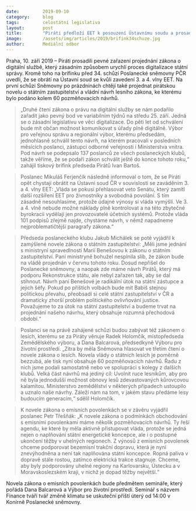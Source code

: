 ```yaml
---
date:         2019-09-10
category:     blog
tags:         celostátní legislativa
layout:       post
title:        "Piráti předloží EET k posouzení Ústavnímu soudu a prosadili projednání zákona, který umožní občanům elektronickou komunikaci s úřady"
image:        /assets/img/articles/2019/brifink34schuze.jpg
author:       Mediální odbor
---
```



Praha, 10. září 2019 – Piráti prosadili pevné zařazení projednání zákona o digitální službě, který zásadním způsobem urychlí proces digitalizace státní správy. Kromě toho na brífinku před 34. schůzí Poslanecké sněmovny PČR uvedli, že se obrátí na Ústavní soud se kvůli zavedení 3. a 4. vlny EET. Na první schůzi Sněmovny po prázdninách chtějí také projednat pirátskou novelu o státním zastupitelství a vládní návrh lesního zákona, ke kterému bylo podáno kolem 60 pozměňovacích návrhů. 

> „Druhé čtení zákona o právu na digitální služby se nám podařilo zařadit jako pevný bod ve variabilním týdnů na středu 25. září. Jedná se o zásadní legislativu ve věci digitalizace. Do pěti let od schválení bude mít občan možnost komunikovat s úřady plně digitálně. Výbor pro veřejnou správu a regionální výbor, kterému předsedám, jednohlasně schválil tento návrh, na kterém pracovali v posledních měsících poslanci, zástupci odborné veřejnosti i Ministerstva vnitra. Pod návrh se podepsalo 137 poslanců ze všech poslaneckých klubů, takže věříme, že se podaří zákon schválit ještě do konce tohoto roku,“ zahájil tiskový brífink předseda Pirátů Ivan Bartoš.

 

> Poslanec Mikuláš Ferjenčík následně informoval o tom, že se Piráti opět chystají obrátit na Ústavní soud ČR v souvislosti se zaváděním 3. a 4. vlny EET: „Vláda se pokusí přehlasovat veto Senátu, který zamítl další rozšíření EET pro živnostníky a svobodná povolání. S tím zásadně nesouhlasíme, protože údajné výnosy si vláda vymýšlí. Ve 3. a 4. vlně nebude možné náklady plně kontrolovat a na této zbytečné byrokracii vydělají jen provozovatelé účetních systémů. Protože vláda 101 podpisů zřejmě najde, chystáme návrh, v němž napadneme nejproblematičtější paragrafy zákona.“

 

> Předseda poslaneckého klubu Jakub Michálek se poté vyjádřil k zamýšlené novele zákona o státním zastupitelství: „Měli jsme jednání s ministryní spravedlnosti Marií Benešovou k zákonu o státním zastupitelství. Paní ministryně bohužel nesplnila slib, že zákon bude na vládě projednán v červnu tohoto roku. Dosud nepřišel do Poslanecké sněmovny, a naopak zde máme návrh Pirátů, který má podporu Rekonstrukce státu, ale nebyl zařazen tak, aby se dal stihnout. Návrh paní Benešové je radikální útok na státní zástupce a jejich šéfy. Pokud po příštích volbách bude mít Babiš stejnou politickou převahu, přeobsadí si celé státní zastupitelství v ČR a dramaticky zhorší problém politického ovlivňování justice. Považujeme to za útok na státní zastupitelství a budeme trvat na projednání našeho návrhu, který obsahuje rozumná přechodová období.“

 

> Poslanci se na právě zahájené schůzi budou zabývat též zákonem o lesích, kterému se za Piráty věnuje Radek Holomčík, místopředseda Zemědělského výboru, a Dana Balcarová, předsedkyně Výboru pro životní prostředí. „Zítra by měla Sněmovna hlasovat ve třetím čtení o novele zákona o lesích. Novela vlády o státních lesích je poměrně bezzubá, ale tisk nyní obsahuje 60 pozměňovacích návrhů. Řadu z nich jsme podali samostatně nebo ve spolupráci s kolegy z dalších klubů. Velká část návrhů má jediný cíl: Uvolnit ruce lesníkům, aby pro ně byla jednodušší možnost obnovy lesů zdevastovaných kůrovcovou kalamitou. Ministerstvo zemědělství v některých případech ustoupilo a uznalo naše návrhy. Záleží nám na tom, v jakém stavu předáme lesy budoucím generacím,“ sdělil Holomčík.

 

> K novele zákona o emisních povolenkách se v závěru vyjádřil poslanec Petr Třešňák: „K novele zákona o podmínkách obchodování s emisními povolenkami máme několik pozměňovacích návrhů. Ty řeší agendu, ke které by měla aktivně přistupovat vláda, protože se jedná nejen o naplňování státní energetické koncepce, ale i o postupné ukončení těžby v uhelných regionech. Z výnosů z emisních povolenek chceme podporovat bezemisní trakční dopravu, která je nyní znevýhodněna a není tak naplňována státní koncepce. Ropná paliva v dopravě stále rostou, zatímco elektrická trakce stagnuje. Chceme, aby byly podporovány uhelné regiony na Karlovarsku, Ústecku a v Moravskoslezském kraji, v nichž je dopad těžby největší.“ 

 

Novela zákona o emisních povolenkách bude předmětem semináře, který pořádá Dana Balcarová a Výbor pro životní prostředí. Seminář s názvem Finance tváří tvář změně klimatu se uskuteční příští úterý od 14:00 v Konírně Poslanecké sněmovny. 
